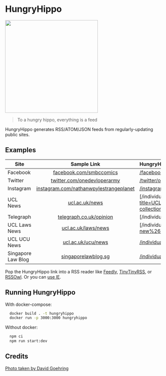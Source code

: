 # HungryHippo

<img src="https://live.staticflickr.com/3436/3225591269_5001acef98_b_d.jpg" width="300" />

> To a hungry hippo, everything is a feed

HungryHippo generates RSS/ATOM/JSON feeds from regularly-updating public sites.

## Examples

| Site      |                         Sample Link                          | HungryHippo Link                                             |
| --------- | :----------------------------------------------------------: | :----------------------------------------------------------- |
| Facebook  |  [facebook.com/smbccomics](https://facebook.com/smbccomics)  | [/facebook/smbccomics](https://hungryhippo.ketupat.me/facebook/smbccomics) |
| Twitter   | [twitter.com/onedevloperarmy](https://twitter.com/onedevloperarmy) | [/twitter/onedevloperarmy](https://hungryhippo.ketupat.me/twitter/onedevloperarmy) |
| Instagram | [instagram.com/nathanwpylestrangeplanet](https://instagram.com/nathanwpylestrangeplanet) | [/instagram/nathanwpylestrangeplanet](https://hungryhippo.ketupat.me/instagram/nathanwpylestrangeplanet) |
| UCL News  |          [ucl.ac.uk/news](https://ucl.ac.uk/news/)           | [/individual-site/ucl.ac.uk/news/?url=https://search2.ucl.ac.uk/s/search.json?collection=drupal-push-news-news&meta_UclCommunicationType=%22top+stories%22](https://hungryhippo.ketupat.me/individual-site/ucl.ac.uk/news/?title=UCL%20News&description=Follow%20all%20the%20latest%20news%20from%20the%20UCL%20media%20relations%20team,%20view%20UCL%27s%20presence%20in%20the%20media,%20and%20get%20in%20touch%20for%20more%20information%20and%20access%20to%20UCL%20experts.&url=https://search2.ucl.ac.uk/s/search.json?collection=drupal-push-news-news&meta_UclCommunicationType=%22top+stories%22) |
| Telegraph | [telegraph.co.uk/opinion](https://www.telegraph.co.uk/opinion) | [/individual-site/telegraph.co.uk/?url=https://www.telegraph.co.uk/opinion/](https://hungryhippo.ketupat.me/individual-site/telegraph.co.uk/?url=https://www.telegraph.co.uk/opinion/) |
| UCL Laws News | [ucl.ac.uk/laws/news](https://www.ucl.ac.uk/laws/news) | [/individual-site/ucl.ac.uk/news/?url=https://cms-feed.ucl.ac.uk/s/search.json?collection=drupal-laws-new%26&meta_UclOrgUnit=%22UCL Faculty of Laws%22&title=UCL%20Laws%20News](https://hungryhippo.ketupat.me/individual-site/ucl.ac.uk/news/?url=https://cms-feed.ucl.ac.uk/s/search.json?collection=drupal-laws-new%26&meta_UclOrgUnit=%22UCL Faculty of Laws%22&title=UCL%20Laws%20News) |
| UCL UCU News | [ucl.ac.uk/ucu/news](https://www.ucl.ac.uk/ucu/news) | [/individual-site/ucl.ac.uk/news/?url=https://cms-feed.ucl.ac.uk/s/search.json?collection=drupal-professional-services-news%26meta_UclOrgUnit="UCL UCU"&title=UCL UCU](https://hungryhippo.ketupat.me/individual-site/ucl.ac.uk/news/?url=https://cms-feed.ucl.ac.uk/s/search.json?collection=drupal-professional-services-news%26meta_UclOrgUnit=%22UCL%20UCU%22&title=UCL%20UCU)
| Singapore Law Blog | [singaporelawblog.sg](https://singaporelawblog.sg) | [/individual-site/singaporelawblog.sg](https://hungryhippo.ketupat.me/individual-site/singaporelawblog.sg)

Pop the HungryHippo link into a RSS reader like [Feedly](https://feedly.com), [TinyTinyRSS](https://tt-rss.org/), or [RSSOwl](http://www.rssowl.org). Or you can [use IE](https://www.wikihow.com/Subscribe-to-and-Read-RSS-Feeds-with-Internet-Explorer).

## Running HungryHippo

With docker-compose:

```bash
  docker build . -t hungryhippo
  docker run -p 3000:3000 hungryhippo
```

Without docker:

```bash
  npm ci
  npm run start:dev
```

## Credits

[Photo taken by David Goehring](https://www.flickr.com/photos/carbonnyc/3225591269)

